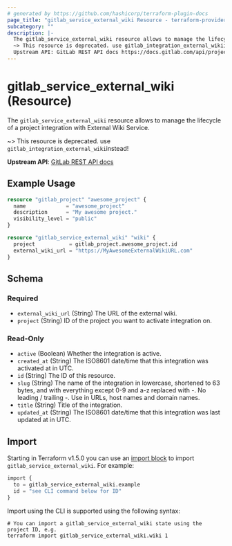 ```yaml
---
# generated by https://github.com/hashicorp/terraform-plugin-docs
page_title: "gitlab_service_external_wiki Resource - terraform-provider-gitlab"
subcategory: ""
description: |-
  The gitlab_service_external_wiki resource allows to manage the lifecycle of a project integration with External Wiki Service.
  ~> This resource is deprecated. use gitlab_integration_external_wikiinstead!
  Upstream API: GitLab REST API docs https://docs.gitlab.com/api/project_integrations/#external-wiki
---
```


# gitlab_service_external_wiki (Resource)

The `gitlab_service_external_wiki` resource allows to manage the lifecycle of a project integration with External Wiki Service.

~> This resource is deprecated. use `gitlab_integration_external_wiki`instead!

**Upstream API**: [GitLab REST API docs](https://docs.gitlab.com/api/project_integrations/#external-wiki)

## Example Usage

```terraform
resource "gitlab_project" "awesome_project" {
  name             = "awesome_project"
  description      = "My awesome project."
  visibility_level = "public"
}

resource "gitlab_service_external_wiki" "wiki" {
  project           = gitlab_project.awesome_project.id
  external_wiki_url = "https://MyAwesomeExternalWikiURL.com"
}
```

<!-- schema generated by tfplugindocs -->
## Schema

### Required

- `external_wiki_url` (String) The URL of the external wiki.
- `project` (String) ID of the project you want to activate integration on.

### Read-Only

- `active` (Boolean) Whether the integration is active.
- `created_at` (String) The ISO8601 date/time that this integration was activated at in UTC.
- `id` (String) The ID of this resource.
- `slug` (String) The name of the integration in lowercase, shortened to 63 bytes, and with everything except 0-9 and a-z replaced with -. No leading / trailing -. Use in URLs, host names and domain names.
- `title` (String) Title of the integration.
- `updated_at` (String) The ISO8601 date/time that this integration was last updated at in UTC.

## Import

Starting in Terraform v1.5.0 you can use an [import block](https://developer.hashicorp.com/terraform/language/import) to import `gitlab_service_external_wiki`. For example:
```terraform
import {
  to = gitlab_service_external_wiki.example
  id = "see CLI command below for ID"
}
```

Import using the CLI is supported using the following syntax:

```shell
# You can import a gitlab_service_external_wiki state using the project ID, e.g.
terraform import gitlab_service_external_wiki.wiki 1
```
